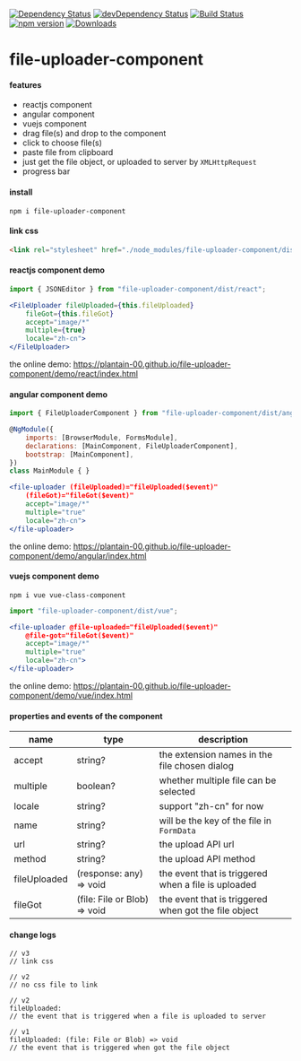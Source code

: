 [![Dependency Status](https://david-dm.org/plantain-00/file-uploader-component.svg)](https://david-dm.org/plantain-00/file-uploader-component)
[![devDependency Status](https://david-dm.org/plantain-00/file-uploader-component/dev-status.svg)](https://david-dm.org/plantain-00/file-uploader-component#info=devDependencies)
[![Build Status](https://travis-ci.org/plantain-00/file-uploader-component.svg?branch=master)](https://travis-ci.org/plantain-00/file-uploader-component)
[![npm version](https://badge.fury.io/js/file-uploader-component.svg)](https://badge.fury.io/js/file-uploader-component)
[![Downloads](https://img.shields.io/npm/dm/file-uploader-component.svg)](https://www.npmjs.com/package/file-uploader-component)

# file-uploader-component

#### features

+ reactjs component
+ angular component
+ vuejs component
+ drag file(s) and drop to the component
+ click to choose file(s)
+ paste file from clipboard
+ just get the file object, or uploaded to server by `XMLHttpRequest`
+ progress bar

#### install

`npm i file-uploader-component`

#### link css

```html
<link rel="stylesheet" href="./node_modules/file-uploader-component/dist/file-uploader.min.css" />
```

#### reactjs component demo

```js
import { JSONEditor } from "file-uploader-component/dist/react";
```

```jsx
<FileUploader fileUploaded={this.fileUploaded}
    fileGot={this.fileGot}
    accept="image/*"
    multiple={true}
    locale="zh-cn">
</FileUploader>
```

the online demo: https://plantain-00.github.io/file-uploader-component/demo/react/index.html

#### angular component demo

```js
import { FileUploaderComponent } from "file-uploader-component/dist/angular";

@NgModule({
    imports: [BrowserModule, FormsModule],
    declarations: [MainComponent, FileUploaderComponent],
    bootstrap: [MainComponent],
})
class MainModule { }
```

```jsx
<file-uploader (fileUploaded)="fileUploaded($event)"
    (fileGot)="fileGot($event)"
    accept="image/*"
    multiple="true"
    locale="zh-cn">
</file-uploader>
```

the online demo: https://plantain-00.github.io/file-uploader-component/demo/angular/index.html

#### vuejs component demo

`npm i vue vue-class-component`

```js
import "file-uploader-component/dist/vue";
```

```jsx
<file-uploader @file-uploaded="fileUploaded($event)"
    @file-got="fileGot($event)"
    accept="image/*"
    multiple="true"
    locale="zh-cn">
</file-uploader>
```

the online demo: https://plantain-00.github.io/file-uploader-component/demo/vue/index.html

#### properties and events of the component

name | type | description
--- | --- | ---
accept | string? | the extension names in the file chosen dialog
multiple | boolean? | whether multiple file can be selected
locale | string? | support "zh-cn" for now
name | string? | will be the key of the file in `FormData`
url | string? | the upload API url
method | string? | the upload API method
fileUploaded | (response: any) => void | the event that is triggered when a file is uploaded
fileGot | (file: File or Blob) => void | the event that is triggered when got the file object

#### change logs

```
// v3
// link css

// v2
// no css file to link
```

```
// v2
fileUploaded: 
// the event that is triggered when a file is uploaded to server

// v1
fileUploaded: (file: File or Blob) => void
// the event that is triggered when got the file object
```
